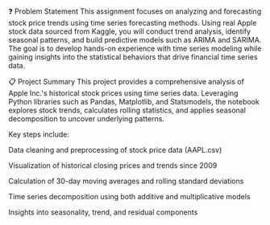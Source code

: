❓ Problem Statement
This assignment focuses on analyzing and forecasting stock price trends using time series forecasting methods. Using real Apple stock data sourced from Kaggle, you will conduct trend analysis, identify seasonal patterns, and build predictive models such as ARIMA and SARIMA. The goal is to develop hands-on experience with time series modeling while gaining insights into the statistical behaviors that drive financial time series data.

📋 Project Summary
This project provides a comprehensive analysis of Apple Inc.'s historical stock prices using time series data. Leveraging Python libraries such as Pandas, Matplotlib, and Statsmodels, the notebook explores stock trends, calculates rolling statistics, and applies seasonal decomposition to uncover underlying patterns.

Key steps include:

Data cleaning and preprocessing of stock price data (AAPL.csv)

Visualization of historical closing prices and trends since 2009

Calculation of 30-day moving averages and rolling standard deviations

Time series decomposition using both additive and multiplicative models

Insights into seasonality, trend, and residual components

